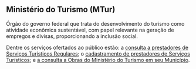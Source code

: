 Ministério do Turismo (MTur)
---

Órgão do governo federal que trata do desenvolvimento do turismo como atividade econômica sustentável, com papel relevante na geração de empregos e divisas, proporcionando a inclusão social.

Dentre os serviços ofertados ao público estão: a [consulta a prestadores de Serviços Turísticos Regulares](/servico/consulta-prestadores-de-servicos-turisticos-regulares); o [cadastramento de prestadores de Serviços Turísticos](/servico/cadastramento-de-prestadores-de-servicos-turisticos); e [a consulta a Obras do Ministério do Turismo em seu Município](/servico/consulta-obras-do-ministerio-do-turismo-em-seu-municipio).
